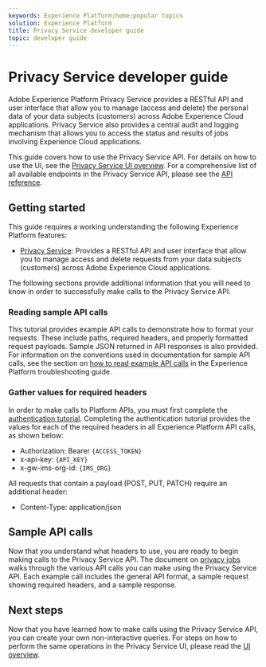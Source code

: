 ```yaml
---
keywords: Experience Platform;home;popular topics
solution: Experience Platform
title: Privacy Service developer guide
topic: developer guide
---
```


# Privacy Service developer guide

Adobe Experience Platform Privacy Service provides a RESTful API and user interface that allow you to manage (access and delete) the personal data of your data subjects (customers) across Adobe Experience Cloud applications. Privacy Service also provides a central audit and logging mechanism that allows you to access the status and results of jobs involving Experience Cloud applications.

This guide covers how to use the Privacy Service API. For details on how to use the UI, see the [Privacy Service UI overview](../ui/overview.md). For a comprehensive list of all available endpoints in the Privacy Service API, please see the [API reference](https://www.adobe.io/apis/experiencecloud/gdpr/api-reference.html).

## Getting started

This guide requires a working understanding the following Experience Platform features:

* [Privacy Service](../home.md): Provides a RESTful API and user interface that allow you to manage access and delete requests from your data subjects (customers) across Adobe Experience Cloud applications.

The following sections provide additional information that you will need to know in order to successfully make calls to the Privacy Service API.

### Reading sample API calls

This tutorial provides example API calls to demonstrate how to format your requests. These include paths, required headers, and properly formatted request payloads. Sample JSON returned in API responses is also provided. For information on the conventions used in documentation for sample API calls, see the section on [how to read example API calls](https://www.adobe.io/apis/experienceplatform/home/services/troubleshooting.html#!api-specification/markdown/narrative/technical_overview/platform_faq_and_troubleshooting/platform_faq_and_troubleshooting.md#how-do-i-format-an-api-request) in the Experience Platform troubleshooting guide.

### Gather values for required headers

In order to make calls to Platform APIs, you must first complete the [authentication tutorial](https://www.adobe.io/apis/experienceplatform/home/tutorials/alltutorials.html#!api-specification/markdown/narrative/tutorials/authenticate_to_acp_tutorial/authenticate_to_acp_tutorial.md). Completing the authentication tutorial provides the values for each of the required headers in all Experience Platform API calls, as shown below:

* Authorization: Bearer `{ACCESS_TOKEN}`
* x-api-key: `{API_KEY}`
* x-gw-ims-org-id: `{IMS_ORG}`

All requests that contain a payload (POST, PUT, PATCH) require an additional header:

* Content-Type: application/json

## Sample API calls

Now that you understand what headers to use, you are ready to begin making calls to the Privacy Service API. The document on [privacy jobs](jobs.md) walks through the various API calls you can make using the Privacy Service API. Each example call includes the general API format, a sample request showing required headers, and a sample response.

## Next steps

Now that you have learned how to make calls using the Privacy Service API, you can create your own non-interactive queries. For steps on how to perform the same operations in the Privacy Service UI, please read the [UI overview](../ui/overview.md).